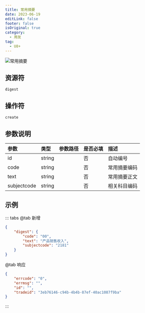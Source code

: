 ```yaml
---
title: 常用摘要
date: 2023-06-19
editLink: false
footer: false
isOriginal: true
category:
  - 用友
tag:
  - U8+
---
```


![常用摘要](https://nas.ilyl.life:8092/yonyou/u8/digest.gif)

## 资源符

`digest`
  
## 操作符

`create`

## 参数说明

|参数|类型|参数路径|是否必填|描述|
|:-|:-|:-|:-|:-|
|id|string||否|自动编号|
|code|string||否|常用摘要编码|
|text|string||否|常用摘要正文|
|subjectcode|string||否|相关科目编码|

## 示例

::: tabs
@tab 新增

```json
{
    "digest": {
        "code": "00",
        "text": "产品销售收入",
        "subjectcode": "2181"
    }
}
```

@tab 响应

```json
{
    "errcode": "0",
    "errmsg": "",
    "id": "",
    "tradeid": "3eb76146-c94b-4b4b-87ef-40ac1087f9ba"
}
```

:::
